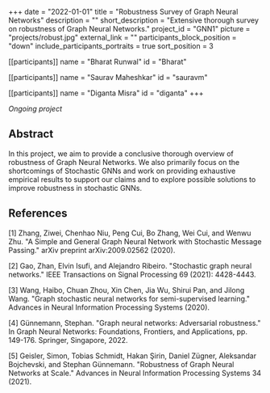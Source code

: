 +++
date = "2022-01-01"
title = "Robustness Survey of Graph Neural Networks"
description = ""
short_description = "Extensive thorough survey on robustness of Graph Neural Networks."
project_id = "GNN1"
picture = "projects/robust.jpg"
external_link = ""
participants_block_position = "down"
include_participants_portraits = true
sort_position = 3

[[participants]]
    name = "Bharat Runwal"
    id = "Bharat"

[[participants]]
    name = "Saurav Maheshkar"
    id = "sauravm"

[[participants]]
    name = "Diganta Misra"
    id = "diganta"
+++

*Ongoing project*

## Abstract

In this project, we aim to provide a conclusive thorough overview of robustness of Graph Neural Networks. We also primarily focus on the shortcomings of Stochastic GNNs and work on providing exhaustive empirical results to support our claims and to explore possible solutions to improve robustness in stochastic GNNs.

## References

[1] Zhang, Ziwei, Chenhao Niu, Peng Cui, Bo Zhang, Wei Cui, and Wenwu Zhu. "A Simple and General Graph Neural Network with Stochastic Message Passing." arXiv preprint arXiv:2009.02562 (2020).

[2] Gao, Zhan, Elvin Isufi, and Alejandro Ribeiro. "Stochastic graph neural networks." IEEE Transactions on Signal Processing 69 (2021): 4428-4443.

[3] Wang, Haibo, Chuan Zhou, Xin Chen, Jia Wu, Shirui Pan, and Jilong Wang. "Graph stochastic neural networks for semi-supervised learning." Advances in Neural Information Processing Systems (2020).

[4] Günnemann, Stephan. "Graph neural networks: Adversarial robustness." In Graph Neural Networks: Foundations, Frontiers, and Applications, pp. 149-176. Springer, Singapore, 2022.

[5] Geisler, Simon, Tobias Schmidt, Hakan Şirin, Daniel Zügner, Aleksandar Bojchevski, and Stephan Günnemann. "Robustness of Graph Neural Networks at Scale." Advances in Neural Information Processing Systems 34 (2021).